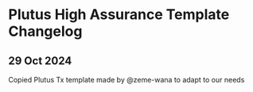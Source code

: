 # Plutus High Assurance Template Changelog

## 29 Oct 2024

Copied Plutus Tx template made by @zeme-wana to adapt to our needs